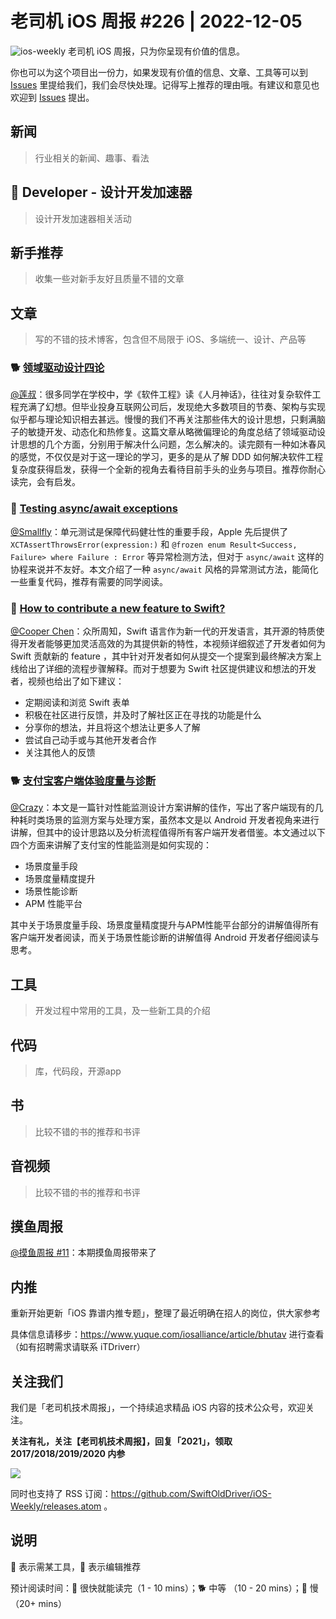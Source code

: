 # 老司机 iOS 周报 #226 | 2022-12-05

![ios-weekly](https://github.com/SwiftOldDriver/iOS-Weekly/blob/master/assets/ios-weekly.png?raw=true)
老司机 iOS 周报，只为你呈现有价值的信息。

你也可以为这个项目出一份力，如果发现有价值的信息、文章、工具等可以到 [Issues](https://github.com/SwiftOldDriver/iOS-Weekly/issues) 里提给我们，我们会尽快处理。记得写上推荐的理由哦。有建议和意见也欢迎到 [Issues](https://github.com/SwiftOldDriver/iOS-Weekly/issues) 提出。

## 新闻

> 行业相关的新闻、趣事、看法

##  Developer - 设计开发加速器

> 设计开发加速器相关活动

## 新手推荐

> 收集一些对新手友好且质量不错的文章

## 文章

> 写的不错的技术博客，包含但不局限于 iOS、多端统一、设计、产品等

### 🐕 [领域驱动设计四论](https://mp.weixin.qq.com/s/SMAycMJPWr018sU04kbfbQ)

[@莲叔](http://aaaron7.github.io/)：很多同学在学校中，学《软件工程》读《人月神话》，往往对复杂软件工程充满了幻想。但毕业投身互联网公司后，发现绝大多数项目的节奏、架构与实现似乎都与理论知识相去甚远。慢慢的我们不再关注那些伟大的设计思想，只剩满脑子的敏捷开发、动态化和热修复。这篇文章从略微偏理论的角度总结了领域驱动设计思想的几个方面，分别用于解决什么问题，怎么解决的。读完颇有一种如沐春风的感觉，不仅仅是对于这一理论的学习，更多的是从了解 DDD 如何解决软件工程复杂度获得启发，获得一个全新的视角去看待目前手头的业务与项目。推荐你耐心读完，会有启发。

### 🐎 [Testing async/await exceptions](https://arturgruchala.com/testing-async-await-exceptions/)
[@Smallfly](https://github.com/iostalks)：单元测试是保障代码健壮性的重要手段，Apple 先后提供了 `XCTAssertThrowsError(expression:)` 和 `@frozen enum Result<Success, Failure> where Failure : Error` 等异常检测方法，但对于 `async/await` 这样的协程来说并不友好。本文介绍了一种 `async/await` 风格的异常测试方法，能简化一些重复代码，推荐有需要的同学阅读。

### 🐢 [How to contribute a new feature to Swift?](https://www.youtube.com/watch?v=E1iMyjRpGHk)

[@Cooper Chen](https://github.com/cjlcooper)：众所周知，Swift 语言作为新一代的开发语言，其开源的特质使得开发者能够更加灵活高效的为其提供新的特性，本视频详细叙述了开发者如何为 Swift 贡献新的 feature ，其中针对开发者如何从提交一个提案到最终解决方案上线给出了详细的流程步骤解释。而对于想要为 Swift 社区提供建议和想法的开发者，视频也给出了如下建议：
- 定期阅读和浏览 Swift 表单
- 积极在社区进行反馈，并及时了解社区正在寻找的功能是什么
- 分享你的想法，并且将这个想法让更多人了解
- 尝试自己动手或与其他开发者合作
- 关注其他人的反馈

### 🐕 [支付宝客户端体验度量与诊断](https://mp.weixin.qq.com/s/SC2DI2kWveSE1L3aBrP7og)
[@Crazy](https://github.com/jiyan135960)：本文是一篇针对性能监测设计方案讲解的佳作，写出了客户端现有的几种耗时类场景的监测方案与处理方案，虽然本文是以 Android 开发者视角来进行讲解，但其中的设计思路以及分析流程值得所有客户端开发者借鉴。本文通过以下四个方面来讲解了支付宝的性能监测是如何实现的：

- 场景度量手段
- 场景度量精度提升
- 场景性能诊断
- APM 性能平台


其中关于场景度量手段、场景度量精度提升与APM性能平台部分的讲解值得所有客户端开发者阅读，而关于场景性能诊断的讲解值得 Android 开发者仔细阅读与思考。

## 工具

> 开发过程中常用的工具，及一些新工具的介绍

## 代码

> 库，代码段，开源app

## 书

> 比较不错的书的推荐和书评

## 音视频

> 比较不错的书的推荐和书评

## 摸鱼周报

[@摸鱼周报 #11](https://mp.weixin.qq.com/s/hE9wYlLX8F1sKjIF5eIPVQ)：本期摸鱼周报带来了

## 内推

重新开始更新「iOS 靠谱内推专题」，整理了最近明确在招人的岗位，供大家参考

具体信息请移步：https://www.yuque.com/iosalliance/article/bhutav 进行查看（如有招聘需求请联系 iTDriverr）

## 关注我们

我们是「老司机技术周报」，一个持续追求精品 iOS 内容的技术公众号，欢迎关注。

**关注有礼，关注【老司机技术周报】，回复「2021」，领取 2017/2018/2019/2020 内参**

![](https://github.com/SwiftOldDriver/iOS-Weekly/blob/master/assets/qrcode_for_wechat.jpg?raw=true)

同时也支持了 RSS 订阅：https://github.com/SwiftOldDriver/iOS-Weekly/releases.atom 。

## 说明

🚧 表示需某工具，🌟 表示编辑推荐

预计阅读时间：🐎 很快就能读完（1 - 10 mins）；🐕 中等 （10 - 20 mins）；🐢 慢（20+ mins）
